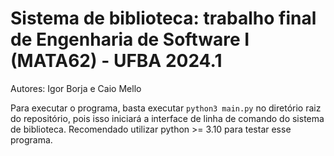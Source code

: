 # Sistema de biblioteca: trabalho final de Engenharia de Software I (MATA62) - UFBA 2024.1

Autores: Igor Borja e Caio Mello

Para executar o programa, basta executar `python3 main.py` no diretório raiz do repositório, pois isso iniciará a interface de linha de comando do sistema de biblioteca.
Recomendado utilizar python >= 3.10 para testar esse programa.
